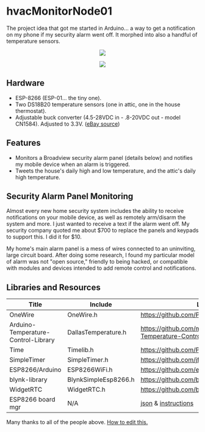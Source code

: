 # hvacMonitorNode01
The project idea that got me started in Arduino... a way to get a notification on my phone if my security alarm went off. It morphed into also a handful of temperature sensors.
<p align="center"><img src="http://i.imgur.com/7SssWXI.png"/></p>
<p align="center"><img src="http://i.imgur.com/oWPaq46.png"/></p>

## Hardware
* ESP-8266 (ESP-01... the tiny one).
* Two DS18B20 temperature sensors (one in attic, one in the house thermostat).
* Adjustable buck converter (4.5-28VDC in - .8-20VDC out - model CN1584). Adjusted to 3.3V. (<a href="http://www.ebay.com/itm/171868430133">eBay source</a>)

## Features
* Monitors a Broadview security alarm panel (details below) and notifies my mobile device when an alarm is triggered.
* Tweets the house's daily high and low temperature, and the attic's daily high temperature.

## Security Alarm Panel Monitoring
Almost every new home security system includes the ability to receive notifications on your mobile device, as well as remotely arm/disarm the system and more. I just wanted to receive a text if the alarm went off. My security company quoted me about $700 to replace the panels and keypads to support this. I did it for $10.<p>
My home's main alarm panel is a mess of wires connected to an uninviting, large circuit board. After doing some research, I found my particular model of alarm was not "open source," friendly to being hacked, or compatible with modules and devices intended to add remote control and notifications.

## Libraries and Resources

Title | Include | Link
------|---------|------
OneWire | OneWire.h | https://github.com/PaulStoffregen/OneWire
Arduino-Temperature-Control-Library | DallasTemperature.h | https://github.com/milesburton/Arduino-Temperature-Control-Library
Time | Timelib.h | https://github.com/PaulStoffregen/Time
SimpleTimer | SimpleTimer.h | https://github.com/jfturcot/SimpleTimer
ESP8266/Arduino | ESP8266WiFi.h | https://github.com/esp8266/Arduino
blynk-library | BlynkSimpleEsp8266.h | https://github.com/blynkkk/blynk-library
WidgetRTC | WidgetRTC.h | https://github.com/blynkkk/blynk-library
ESP8266 board mgr | N/A | [json](http://arduino.esp8266.com/stable/package_esp8266com_index.json) & [instructions](https://github.com/esp8266/Arduino#installing-with-boards-manager)

Many thanks to all of the people above. [How to edit this.](https://guides.github.com/features/mastering-markdown/)
